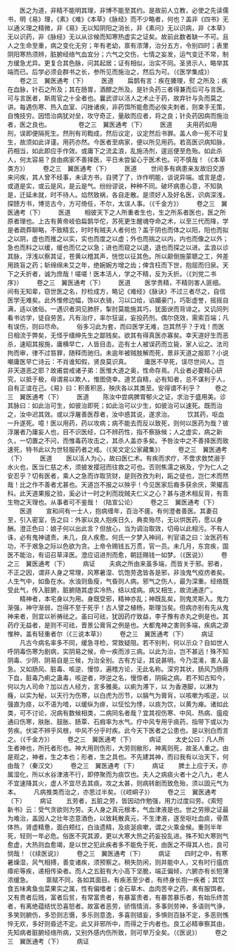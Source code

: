 <!-- { "loadSidebar": true } -->
　　医之为道，非精不能明其理，非博不能至其约。是故前人立教，必使之先读儒书，明《易》理，《素》《难》《本草》《脉经》而不少略者，何也？盖非《四书》无以通义理之精微，非《易》无以知阴阳之消长，非《素问》无以识病，非《本草》无以识药，非《脉经》无以从诊候而知寒热虚实之证矣。故前此数者缺一不可。且人之生命至重，病之变化无穷；年有老幼，禀有浓薄，治分五方，令别四时；表里阴阳寒热须辨，脏腑经络气血宜分；六气之交伤，七情之妄发，运气变迁不常，制方缓急尤异。更复合其色脉，问其起居；证有相似，治实不同。圣贤示人，略举其端而已。后学必须会群书之长，参所见而施治之，然后为可。（《医学集成》）
　　卷之三　翼医通考（下）
　　医道
　　扁鹊有言：疾在腠理，熨 之所及；疾在血脉，针石之所及；其在肠胃，酒醪之所及。是针灸药三者得兼而后可与言医。可与言医者，斯周官之十全者也。曩武谬以活人之术止于药，故弃针与灸而莫之讲。每遇伤寒、热入血室、闪挫诸疾，非药饵所能愈而必俟夫刺者，则束手无策，自愧技穷。因悟治病犹对垒，攻守奇正，量敌而应者，将之良；针灸药因病而施治者，医之良也。
　　
　　卷之三　翼医通考（下）
　　医道
　　夫用药如用刑，误即便隔死生。然刑有司鞫成，然后议定，议定然后书罪。盖人命一死不可复生，故须如此详谨。用药亦然。今医者至病家，便以所见用药。若高医识病知脉，药相当，如此即应手作效。或庸下之流孟浪，乱施汤剂，逡巡便至危殆。如此杀人，何太容易？良由病家不善择医，平日未尝留心于医术也。可不慎哉！（《本草类方》）
　　卷之三　翼医通考（下）
　　医道
　　世间多有病患亲友故旧交游来问疾，其人曾不经事，未读方书，自骋了了，诈作明能，谈说异端。或言是虚，或道是实，或云是风，是云是气。纷纷谬说，种种不同。破坏病患心意，不知孰是，迁延未就，时不待人。焰然致祸，各自走散。是须好人及好名医，识病深浅，探赜方书，博览古今，方可倚任，不尔，太误人事。（《千金方》）
　　卷之三　翼医通考（下）
　　医道
　　相彼天下之人所重者生也，生之所系者医也，医之所原者理也。上古有黄帝岐伯扁鹊华佗，苏死更生醒魂夺命之术，以至三代而降，学是者疏莽聊略，不致精玄，时时有贼夫人者何也？盖于阴也而体之以阳，阳也而拟之以阴，虚也而推之以实，实也而度之以虚；外也而揣之以内，内也而像之以外；急也而料之以缓，缓也而亿之以急；进也而窥之以退，退也而探之以进。孟浪以诊其脉，浮浅以察其证，苍黄以稽其声，恍惚以征其色。所以颠倒施蒙聩之工，舛差用跣盲之药；斩绵绵未艾之年，绝婉婉方增之齿；俾含枉而下世，抱屈而归泉。天下之夭折者，诚为庶哉！嗟嗟！医本活人，学之不精，反为夭折。（《刘党二书　序》）
　　卷之三　翼医通考（下）
　　医道
　　医学贵精，不精则害人匪细。间有无知辈，窃世医之名，抄检成方，略记《难经》《脉诀》不过三者尽之，自信医学无难矣。此外惟修边幅，饰以衣骑，习以口给，谄媚豪门，巧彰虚誉，摇摇自满，适以骇俗。一遇识者洞见肺肝，掣肘莫能施其巧，犹面谀而背诽之。又讥同列看书访学，徒自劳苦。凡有治疗，率尔狂诞，妄投药剂。偶尔侥效，需索百端；凡有误伤，则曰尽命。
　　俗多习此为套，而曰医学无难，岂其然乎？于戏！而医日相流于弊矣，无怪乎缙绅先生之鄙贱矣。欲其有得真医亦寡矣。幸天道好生而恶杀，速昭其报施，庸横早亡，人皆目击。迩有士人被误药而立毙，家人讼之。法司拘而审，律不过笞罪，随释而驰归。未逾年被贼肢解而死，景非天道之报耶？小说嘲庸医早亡诗云：不肖谁知假，贤良莫识真。
　　庸医不早死，误尽世间人。岂非天道恶之耶？故甫尝戒诸子弟：医惟大道之奥，性命存焉。凡业者必要精心研究，以抵于极，毋谓易以欺人，惟图侥幸。道艺自精，必有知者，总不谋利于人，自有正谊在己。《易》曰：积善积恶，殃庆各以其类至。安得谓不利乎？
　　卷之三　翼医通考（下）
　　医道
　　陈汝中尝病脾胃郁火之证，求治于盛用美。诊其脉曰：如此治可生，如彼治即死；如此治可以少生，如彼治可以速死。既而治之，汝中迟其效。或以浮屠善医荐者，汝中惑其说，遂求治。
　　饮其药，呕血一升遂死。噫！医以用药，药以攻病；病不能去而反以致死，则何以医药为哉？彼浮屠者乃庸妄人也，目不识医经，口不辨药性，指不察脉候；人之虚实，病之新久，一切置之不问，而惟毒药攻击之，其杀人盖亦多矣。予咎汝中之不善择医而致速死，特书此以为世轻服药者之戒。（《吴文定公家藏集》）
　　卷之三　翼医通考（下）
　　医道
　　医以活人为心，故曰医仁术。有疾而求疗，不啻求救焚溺于水火也，医当仁慈之术，须披发撄冠而往救之可也。否则焦濡之祸及，宁为仁人之安忍乎？切有医者，乘人之急而诈取货财，是则孜孜为利，跖之徒也，岂仁术而然哉！比之作不善者尤甚也。天道岂不报之以殃乎！今见医家后裔多获余庆，荣擢高科。此天道果报之验，奚必计一时之利而戕贼夫仁义之心？甚与道术相反背，有乖生物之天理也。从事者可不鉴哉！（陆宣公论）
　　卷之三　翼医通考（下）
　　医道
　　宣和间有一士人，抱病缠年，百治不瘥。有何澄者善医。其妻召至，引入密室，告之曰：外家以良人抱疾日久，典卖殆尽，无以供医药，愿以身酬。澄正色曰：娘子何以出此言？但放心，当为调治取效，切毋以此相污。不有人诛，必有鬼神谴责。未几，良人疾愈。何氏一夕梦入神祠，判官语之曰：汝医药有功，不于艰急之际以色欲为贪。上帝令赐钱五万贯，官一员。未几月，东宫疾，国医不能治，有诏召草泽医。澄应诏进剂而愈，朝廷赐钱一如梦。（《医说》）
　　卷之三　翼医通考（下）
　　病证
　　夫病之所由来虽多端，而皆关于邪。邪者，不正之因，谓非人身之常理，风寒暑湿、饥饱劳逸皆各是邪，非浊鬼气疫疠者矣。人生气中，如鱼在水。水浊则鱼瘦，气昏则人病。邪气之伤人，最为深重。经络既受此气，传入脏腑，脏腑随其虚实冷热，结以成病。病又相生，故流通遂广。
　　精神者，本宅身以为用。身既受邪，精神亦乱；神既乱矣，则鬼灵斯入。鬼力渐强，神守渐弱，岂得不至于死乎！古人譬之植杨，斯理当矣。但病亦别有先从鬼神来者，则宜以祈祷祛之。虽曰可祛，犹因药疗致益，李子豫有赤丸之例是也。其药疗无益者，是则不可祛，晋景公膏肓之例是也。大都鬼神之害则多端，疾病之源惟种，盖有轻重者尔（《三说本草》）
　　卷之三　翼医通考（下）
　　病证
　　凡古今病名率多不同，缓急寻检，常致疑阻。若不别判，何以示众？自如世人呼阴毒伤寒为剧病，实阴易之候，命一疾而涉三病。以此为治，岂不甚远！殊不知阴毒、少阴、阴易自是三候，为治全别。古有方证，其说甚明。今乃混淆，害人最急。又如肠风、脏毒、咳逆、慢惊，遍稽方论，无此名称。深穷其状，肠风乃肠痔下血，脏毒乃痢之蛊毒，咳逆者，哕逆之名，慢惊者，阴痫之病。若不知古知今，何以为人司命？加以古人经方，言多雅奥。以痢为滞下，以 为香港脚，以淋为癃，以实为秘，以天行为伤寒，以白虎为历节，以膈气为膏肓，以咳嗽为咳逆，以强直为痉，以不语为喑，以缓纵为痱，以怔忪为悸，以痰为饮，以黄为瘅。诸如此类，可不讨论，况病有数候相类，二病同名者哉？宜其视伤寒、中风、热病、瘟疫通曰伤寒，肤胀、鼓胀、肠覃、石瘕率为水气。疗中风专用乎痰药，指带下或以为劳疾。伏梁不辨乎风根，中风不分乎时疾。此今天下医者之公患也。是以别白而言之。（《千金方》）
　　卷之三　翼医通考（下）
　　病证
　　太史公曰：凡人所生者神也，所托者形也。神大用则伤形，大劳则敝形，神离则死，故圣人重之。由是观之，神者，生之本也；形者，生之具也。不先建其神，而曰我有以治天下，何由哉？（秦汉文）
　　卷之三　翼医通考（下）
　　病证
　　脾土上应于天，亦属湿化，所以水谷津液不行，即停聚而为痰饮也。夫人之病痰火者十之八九，老人不宜速降其火，虚人不宜尽去其痰。攻之太甚，则病转剧而致危殆，须以固元气为本。
　　凡病推类而治之，亦思过半矣。（《崆峒子》）
　　卷之三　翼医通考（下）
　　病证
　　五劳者，五脏之劳，皆因动作勉强，用力过度曰劳。《索短新书》云：受气贪欲则为劳。夫人身之真元根本，气血津液是也。世之劳擦之证最为难治，盖因人之壮年恣意酒色，以致耗散真元，不生津液，遂至呕吐血痰，骨蒸体热，肾虚精惫，面白颊红，白浊遗精，及痰涎痰嗽，谓之火乘金候。重则半年死，轻则一年必危。俗医不究其源，更以大寒大热之药妄投乱进。殊不知大寒则气愈虚，大热则血愈竭，是以世之犯此疾者多不能免于死，由医之不得其人也，良可悯哉！（《续医说》）
　　卷之三　翼医通考（下）
　　病证
　　四时之中，有寒暑燥湿，风气相搏，善变诸疾，须预察之。稍失防闲，则并能中人，又有时行瘟疠瘴疟等疾，递相传染者。而人之五脏有大小高下坚脆，端正偏倾，六腑亦有长短薄浓缓急。
　　禀赋不同，各如其面目。有疾恙至少者，有终身长抱一疾者；其饮食五味禽鱼虫菜果实之属，性有偏嗜者；金石草木、血肉苦辛之药，素有服饵者。又有贵者后贱，富者后贫，有常富贵者，有暴富贵者，有暴苦暴乐者，有始乐终苦者，有离绝蕴结忧恐喜怒者。故富者恶劳，骄惰情消，多事则劳神，多语则气诤，多笑则腑伤，多恐则志慑，多乐则意逸，多喜则错妄，多惧则百脉不定，多恶则憔悴无欢，多好则昏述不定。此又非邪所中，而得之于内者也。良工必精审察其由，先知病者脏腑经络所病，又别外感内伤所致，则可举万全矣。（《医说》）
　　卷之三　翼医通考（下）
　　病证

